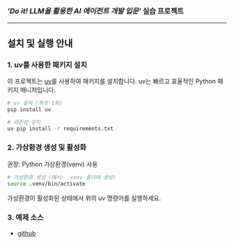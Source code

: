 ### _'Do it! LLM을 활용한 AI 에이전트 개발 입문'_ 실습 프로젝트

---

## 설치 및 실행 안내

### 1. uv를 사용한 패키지 설치
이 프로젝트는 [uv](https://github.com/astral-sh/uv)를 사용하여 패키지를 설치합니다. uv는 빠르고 효율적인 Python 패키지 매니저입니다.

```bash
# uv 설치 (최초 1회)
pip install uv

# 의존성 설치
uv pip install -r requirements.txt
```

### 2. 가상환경 생성 및 활성화
권장: Python 가상환경(venv) 사용

```bash
# 가상환경 생성 (예시: .venv 폴더에 생성)
source .venv/bin/activate
```

가상환경이 활성화된 상태에서 위의 uv 명령어를 실행하세요.

### 3. 예제 소스
- [github](https://github.com/saintdragon2/gpt_agent_2025_easyspub)